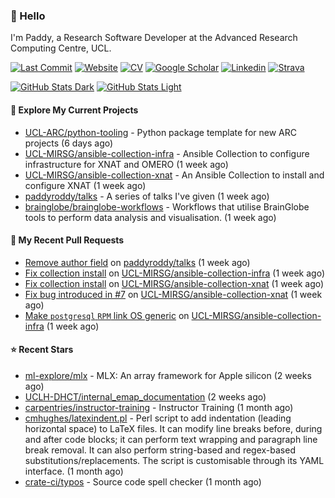 ### 👋 Hello

I'm Paddy, a Research Software Developer at the Advanced Research Computing
Centre, UCL.

[![Last Commit](https://img.shields.io/github/last-commit/paddyroddy/paddyroddy/main?label=updated)](https://github.com/paddyroddy)
[![Website](https://img.shields.io/badge/GitHub%20Pages-222?logo=githubpages&logoColor=fff&style=for-the-badge&style=flat)](https://paddyroddy.github.io)
[![CV](https://img.shields.io/badge/CV-PDF-pink.svg)](https://paddyroddy.github.io/cv)
[![Google Scholar](https://img.shields.io/badge/Google%20Scholar-4285F4?logo=googlescholar&logoColor=fff&style=for-the-badge&style=flat)](https://scholar.google.com/citations?user=OFigHUwAAAAJ)
[![Linkedin](https://img.shields.io/badge/LinkedIn-0A66C2?logo=linkedin&logoColor=fff&style=for-the-badge&style=flat)](https://www.linkedin.com/in/patrickjamesroddy)
[![Strava](https://img.shields.io/badge/Strava-FC4C02?style=for-the-badge&logo=strava&logoColor=white&style=flat)](https://www.strava.com/athletes/patrick_roddy)

[![GitHub Stats Dark](https://github-readme-stats-paddyroddy.vercel.app/api?username=paddyroddy&disable_animations=true&hide_border=true&hide_title=true&include_all_commits=true&rank_icon=github&show=prs_merged,reviews&show_icons=true&theme=tokyonight)](https://github.com/paddyroddy/paddyroddy#gh-dark-mode-only)
[![GitHub Stats Light](https://github-readme-stats-paddyroddy.vercel.app/api?username=paddyroddy&disable_animations=true&hide_border=true&hide_title=true&include_all_commits=true&rank_icon=github&show=prs_merged,reviews&show_icons=true&theme=default)](https://github.com/paddyroddy/paddyroddy#gh-light-mode-only)

#### 👷 Explore My Current Projects

- [UCL-ARC/python-tooling](https://github.com/UCL-ARC/python-tooling) - Python package template for new ARC projects
  (6 days ago)
- [UCL-MIRSG/ansible-collection-infra](https://github.com/UCL-MIRSG/ansible-collection-infra) - Ansible Collection to configure infrastructure for XNAT and OMERO
  (1 week ago)
- [UCL-MIRSG/ansible-collection-xnat](https://github.com/UCL-MIRSG/ansible-collection-xnat) - An Ansible Collection to install and configure XNAT
  (1 week ago)
- [paddyroddy/talks](https://github.com/paddyroddy/talks) - A series of talks I&#39;ve given
  (1 week ago)
- [brainglobe/brainglobe-workflows](https://github.com/brainglobe/brainglobe-workflows) - Workflows that utilise BrainGlobe tools to perform data analysis and visualisation.
  (1 week ago)

#### 🔨 My Recent Pull Requests

- [Remove author field](https://github.com/paddyroddy/talks/pull/21) on [paddyroddy/talks](https://github.com/paddyroddy/talks)
  (1 week ago)
- [Fix collection install](https://github.com/UCL-MIRSG/ansible-collection-infra/pull/23) on [UCL-MIRSG/ansible-collection-infra](https://github.com/UCL-MIRSG/ansible-collection-infra)
  (1 week ago)
- [Fix collection install](https://github.com/UCL-MIRSG/ansible-collection-xnat/pull/9) on [UCL-MIRSG/ansible-collection-xnat](https://github.com/UCL-MIRSG/ansible-collection-xnat)
  (1 week ago)
- [Fix bug introduced in #7](https://github.com/UCL-MIRSG/ansible-collection-xnat/pull/8) on [UCL-MIRSG/ansible-collection-xnat](https://github.com/UCL-MIRSG/ansible-collection-xnat)
  (1 week ago)
- [Make `postgresql` `RPM` link OS generic](https://github.com/UCL-MIRSG/ansible-collection-infra/pull/22) on [UCL-MIRSG/ansible-collection-infra](https://github.com/UCL-MIRSG/ansible-collection-infra)
  (1 week ago)

#### ⭐ Recent Stars

- [ml-explore/mlx](https://github.com/ml-explore/mlx) - MLX: An array framework for Apple silicon
  (2 weeks ago)
- [UCLH-DHCT/internal_emap_documentation](https://github.com/UCLH-DHCT/internal_emap_documentation)
  (2 weeks ago)
- [carpentries/instructor-training](https://github.com/carpentries/instructor-training) - Instructor Training
  (1 month ago)
- [cmhughes/latexindent.pl](https://github.com/cmhughes/latexindent.pl) - Perl script to add indentation (leading horizontal space) to LaTeX files. It can modify line breaks before, during and after code blocks; it can perform text wrapping and paragraph line break removal. It can also perform string-based and regex-based substitutions/replacements. The script is customisable through its YAML interface.
  (1 month ago)
- [crate-ci/typos](https://github.com/crate-ci/typos) - Source code spell checker
  (1 month ago)
